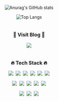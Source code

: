 <div align='center'>

![Anurag's GitHub stats](https://github-readme-stats.vercel.app/api?username=bitkunst&show_icons=true&theme=github_dark)
<p></p>

![Top Langs](https://github-readme-stats.vercel.app/api/top-langs/?username=bitkunst&layout=compact&theme=github_dark)

<!-- #
<h3>👨‍💻 Me 👨‍💻</h3>
<p>BlockChain Developer</p> -->

#
<h3>📝 Visit Blog 📝</h3>
<p><a href="https://bitkunst.tistory.com/" target="_blank"><img src="https://img.shields.io/badge/BLOG-181717?style=social&logo=GitBook&logoColor=black"/></a></p>

#
<h3>🔥 Tech Stack 🔥</h3>
<p><img src="https://img.shields.io/badge/HTML5-E34F26?style=flat&logo=HTML5&logoColor=white"/>&nbsp;&nbsp;<img src="https://img.shields.io/badge/CSS3-1572B6?style=flat&logo=CSS3&logoColor=white"/>&nbsp;&nbsp;<img src="https://img.shields.io/badge/JavaScript-F7DF1E?style=flat&logo=JavaScript&logoColor=black"/>&nbsp;&nbsp;<img src="https://img.shields.io/badge/TypeScript-3178C6?style=flat&logo=TypeScript&logoColor=white"/>&nbsp;&nbsp;<img src="https://img.shields.io/badge/Solidity-363636?style=flat&logo=Solidity&logoColor=white"/>&nbsp;&nbsp;<img src="https://img.shields.io/badge/Python-3776AB?style=flat&logo=Python&logoColor=white"/></p>
  
<p><img src="https://img.shields.io/badge/Node.js-339933?style=flat&logo=Node.js&logoColor=white"/>&nbsp;&nbsp;<img src="https://img.shields.io/badge/Socket.io-010101?style=flat&logo=Socket.io&logoColor=white"/>&nbsp;&nbsp;<img src="https://img.shields.io/badge/React-61DAFB?style=flat&logo=React&logoColor=black"/>&nbsp;&nbsp;<img src="https://img.shields.io/badge/MySQL-4479A1?style=flat&logo=MySQL&logoColor=white"/>&nbsp;&nbsp;<img src="https://img.shields.io/badge/Sequelize-52B0E7?style=flat&logo=Sequelize&logoColor=white"/></p>
  
<p><img src="https://img.shields.io/badge/GitHub-181717?style=flat&logo=GitHub&logoColor=white"/>&nbsp;&nbsp;<img src="https://img.shields.io/badge/Git-F05032?style=flat&logo=Git&logoColor=white"/>&nbsp;&nbsp;<img src="https://img.shields.io/badge/Notion-b4f5bd?style=flat&logo=Notion&logoColor=black"/></p>

</div>  

<!--
**bitkunst/bitkunst** is a ✨ _special_ ✨ repository because its `README.md` (this file) appears on your GitHub profile.

Here are some ideas to get you started:

- 🔭 I’m currently working on ...
- 🌱 I’m currently learning ...
- 👯 I’m looking to collaborate on ...
- 🤔 I’m looking for help with ...
- 💬 Ask me about ...
- 📫 How to reach me: ...
- 😄 Pronouns: ...
- ⚡ Fun fact: ...
-->
